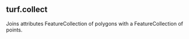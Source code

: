 ## turf.collect

Joins attributes FeatureCollection of polygons with a FeatureCollection of points.
